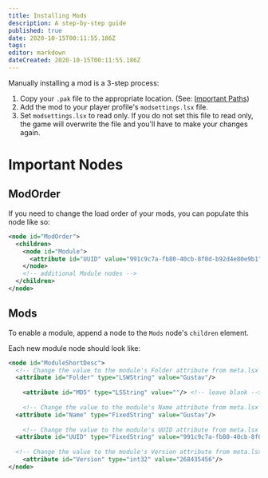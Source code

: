 ```yaml
---
title: Installing Mods
description: A step-by-step guide
published: true
date: 2020-10-15T00:11:55.186Z
tags: 
editor: markdown
dateCreated: 2020-10-15T00:11:55.186Z
---
```


Manually installing a mod is a 3-step process:

1. Copy your `.pak` file to the appropriate location. (See: [Important Paths](/baldursgate3/#important-paths))
2. Add the mod to your player profile's `modsettings.lsx` file.
3. Set `modsettings.lsx` to read only. If you do not set this file to read only, the game will overwrite the file and you'll have to make your changes again.


# Important Nodes

## ModOrder

If you need to change the load order of your mods, you can populate this node like so:

```xml
<node id="ModOrder">
  <children>
    <node id="Module">
      <attribute id="UUID" value="991c9c7a-fb80-40cb-8f0d-b92d4e80e9b1" type="22" />
    </node>
    <!-- additional Module nodes -->
  </children>
</node>
```


## Mods

To enable a module, append a node to the `Mods` node's `children` element.

Each new module node should look like:

```xml
<node id="ModuleShortDesc">
  <!-- Change the value to the module's Folder attribute from meta.lsx -->
  <attribute id="Folder" type="LSWString" value="Gustav"/> 
 
	<attribute id="MD5" type="LSString" value=""/> <!-- leave blank -->
  
	<!-- Change the value to the module's Name attribute from meta.lsx -->
  <attribute id="Name" type="FixedString" value="Gustav"/> 
  
	<!-- Change the value to the module's UUID attribute from meta.lsx -->
  <attribute id="UUID" type="FixedString" value="991c9c7a-fb80-40cb-8f0d-b92d4e80e9b1"/>
  
  <!-- Change the value to the module's Version attribute from meta.lsx -->
	<attribute id="Version" type="int32" value="268435456"/>
</node>
```
